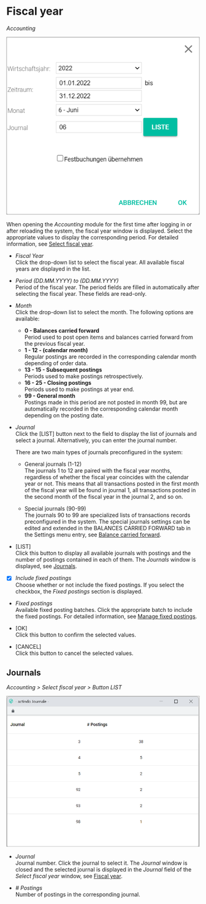 # Fiscal year

*Accounting*

![Select fiscal year](../../Assets/Screenshots/RetailSuiteAccounting/SelectFiscalYear.png "[Select fiscal year]")

When opening the *Accounting* module for the first time after logging in or after reloading the system, the fiscal year window is displayed. Select the appropriate values to display the corresponding period. For detailed information, see [Select fiscal year](../Operation/01_SelectFiscalYear.md).


- *Fiscal Year*  
  Click the drop-down list to select the fiscal year. All available fiscal years are displayed in the list.

- *Period (DD.MM.YYYY) to (DD.MM.YYYY)*  
  Period of the fiscal year. The period fields are filled in automatically after selecting the fiscal year. These fields are read-only.

- *Month*  
  Click the drop-down list to select the month. The following options are available:  

    - **0 - Balances carried forward**  
    Period used to post open items and balances carried forward from the previous fiscal year.
    - **1 - 12 - (calendar month)**  
    Regular postings are recorded in the corresponding calendar month depending of order data.    
    - **13 - 15 - Subsequent postings**  
    Periods used to make postings retrospectively.  
    - **16 - 25 - Closing postings**  
    Periods used to make postings at year end.
    - **99 - General month**  
    Postings made in this period are not posted in month 99, but are automatically recorded in the corresponding calendar month depending on the posting date.


- *Journal*  
  Click the [LIST] button next to the field to display the list of journals and select a journal. Alternatively, you can enter the journal number.  

  There are two main types of journals preconfigured in the system:

  - General journals (1-12)  
  The journals 1 to 12 are paired with the fiscal year months, regardless of whether the fiscal year coincides with the calendar year or not. This means that all transactions posted in the first month of the fiscal year will be found in journal 1, all transactions posted in the second month of the fiscal year in the journal 2, and so on.

  - Special journals (90-99)  
  The journals 90 to 99 are specialized lists of transactions records preconfigured in the system. The special journals settings can be edited and extended in the BALANCES CARRIED FORWARD tab in the Settings menu entry, see [Balance carried forward](./02h_BalanceCarriedForward.md).


- [LIST]  
  Click this button to display all available journals with postings and the number of postings contained in each of them. The *Journals* window is displayed, see [Journals](#journals).

- [x] *Include fixed postings*  
  Choose whether or not include the fixed postings. If you select the checkbox, the *Fixed postings* section is displayed.

- *Fixed postings*    
  Available fixed posting batches. Click the appropriate batch to include the fixed postings. For detailed information, see [Manage fixed postings](../Integration/06_ManageFixedBookings.md).

- [OK]  
  Click this button to confirm the selected values.

- [CANCEL]  
  Click this button to cancel the selected values.


## Journals

*Accounting > Select fiscal year > Button LIST*

![Journals](../../Assets/Screenshots/RetailSuiteAccounting/Journals.png "[Journals]")

- *Journal*  
  Journal number. Click the journal to select it. The *Journal* window is closed and the selected journal is displayed in the *Journal* field of the *Select fiscal year* window, see [Fiscal year](#fiscal-year).

- *# Postings*  
  Number of postings in the corresponding journal.
